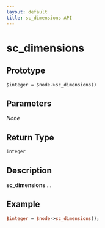 ```yaml
---
layout: default
title: sc_dimensions API
---
```



sc_dimensions
=============


Prototype
---------

```
$integer = $node->sc_dimensions()
```


Parameters
----------

_None_

Return Type
-----------

`integer`


Description
-----------

**sc_dimensions** ...


Example
-------

```perl
$integer = $node->sc_dimensions();
```
